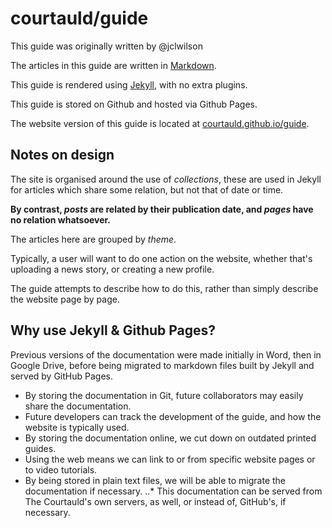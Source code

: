 # courtauld/guide

This guide was originally written by @jclwilson

The articles in this guide are written in [Markdown](https://guides.github.com/features/mastering-markdown/).

This guide is rendered using [Jekyll](https://jekyllrb.com/), with no extra plugins.

This guide is stored on Github and hosted via Github Pages.

The website version of this guide is located at [courtauld.github.io/guide](http://courtauld.github.io/guide).

## Notes on design

The site is organised around the use of *collections*, these are used in Jekyll for articles which share some relation, but not that of date or time.

**By contrast, *posts* are related by their publication date, and *pages* have no relation whatsoever.**

The articles here are grouped by *theme*.

Typically, a user will want to do one action on the website, whether that's uploading a news story, or creating a new profile.

The guide attempts to describe how to do this, rather than simply describe the website page by page.

## Why use Jekyll & Github Pages?

Previous versions of the documentation were made initially in Word, then in Google Drive, before being migrated to markdown files built by Jekyll and served by GitHub Pages.

* By storing the documentation in Git, future collaborators may easily share the documentation.
* Future developers can track the development of the guide, and how the website is typically used.
* By storing the documentation online, we cut down on outdated printed guides.
* Using the web means we can link to or from specific website pages or to video tutorials.
* By being stored in plain text files, we will be able to migrate the documentation if necessary.
..* This documentation can be served from The Courtauld's own servers, as well, or instead of, GitHub's, if necessary.